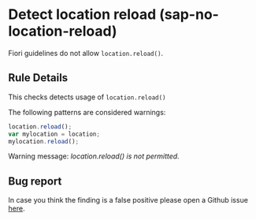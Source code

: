 # Detect location reload (sap-no-location-reload)

Fiori guidelines do not allow `location.reload()`.

## Rule Details

This checks detects usage of `location.reload()`

The following patterns are considered warnings:

```js
location.reload();
var mylocation = location;
mylocation.reload();
```

Warning message: _location.reload() is not permitted._

## Bug report

In case you think the finding is a false positive please open a Github issue [here](https://github.com/SAP/open-ux-tools/issues).
